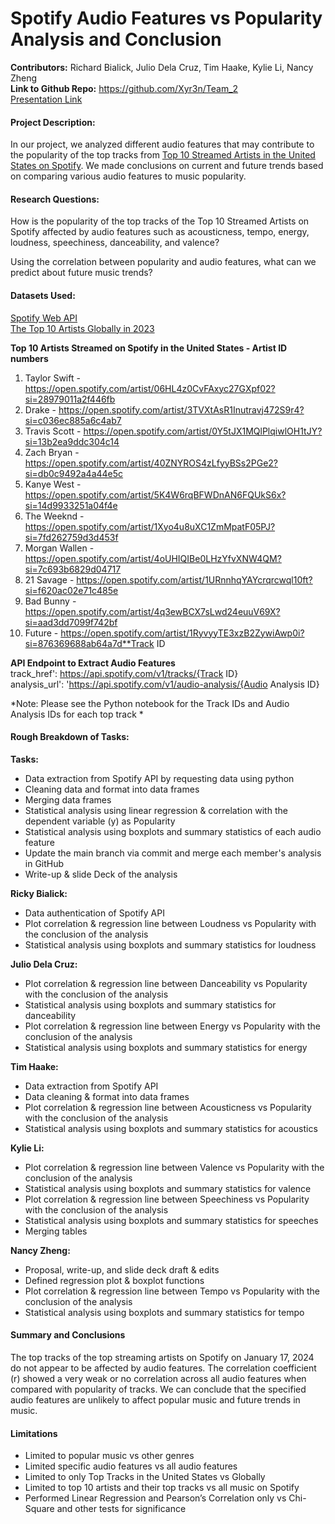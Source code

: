 # Spotify Audio Features vs Popularity Analysis and Conclusion

**Contributors:** Richard Bialick, Julio Dela Cruz, Tim Haake, Kylie Li, Nancy Zheng  
**Link to Github Repo:** https://github.com/Xyr3n/Team_2  
[Presentation Link](https://docs.google.com/presentation/d/16aQn_27_jSCnHkuAOaOS74O0h8zrKMDVw1VuPrmlfOE/edit?usp=sharing)  

#### Project Description:
In our project, we analyzed different audio features that may contribute to the popularity of the top tracks from [Top 10 Streamed Artists in the United States on Spotify](https://open.spotify.com/section/0JQ5DAnM3wGh0gz1MXnu3C). We made conclusions on current and future trends based on comparing various audio features to music popularity.

#### Research Questions:
How is the popularity of the top tracks of the Top 10 Streamed Artists on Spotify  affected by audio features such as acousticness, tempo, energy, loudness, speechiness, danceability, and valence?  

Using the correlation between popularity and audio features, what can we predict about future music trends?  

#### Datasets Used:
[Spotify Web API](https://developer.spotify.com/documentation/web-api)  
[The Top 10 Artists Globally in 2023](https://newsroom.spotify.com/2023-11-29/top-songs-artists-podcasts-albums-trends-2023/)  

**Top 10 Artists Streamed on Spotify in the United States - Artist ID numbers**

1. Taylor Swift - https://open.spotify.com/artist/06HL4z0CvFAxyc27GXpf02?si=28979011a2f446fb
2. Drake - https://open.spotify.com/artist/3TVXtAsR1Inutravj472S9r4?si=c036ec885a6c4ab7
3. Travis Scott - https://open.spotify.com/artist/0Y5tJX1MQlPlqiwlOH1tJY?si=13b2ea9ddc304c14
4. Zach Bryan - https://open.spotify.com/artist/40ZNYROS4zLfyyBSs2PGe2?si=db0c9492a4a44e5c
5. Kanye West - https://open.spotify.com/artist/5K4W6rqBFWDnAN6FQUkS6x?si=14d9933251a04f4e
6. The Weeknd - https://open.spotify.com/artist/1Xyo4u8uXC1ZmMpatF05PJ?si=7fd262759d3d453f
7. Morgan Wallen - https://open.spotify.com/artist/4oUHIQIBe0LHzYfvXNW4QM?si=7c693b6829d04717
8. 21 Savage - https://open.spotify.com/artist/1URnnhqYAYcrqrcwql10ft?si=f620ac02e71c485e
9. Bad Bunny - https://open.spotify.com/artist/4q3ewBCX7sLwd24euuV69X?si=aad3dd7099f742bf
10. Future - https://open.spotify.com/artist/1RyvyyTE3xzB2ZywiAwp0i?si=876369688ab64a7d**Track ID 

**API Endpoint to Extract Audio Features**  
track_href': https://api.spotify.com/v1/tracks/{Track ID}  
analysis_url': 'https://api.spotify.com/v1/audio-analysis/{Audio Analysis ID}  

*Note: Please see the Python notebook for the Track IDs and Audio Analysis IDs for each top track *

#### Rough Breakdown of Tasks:

**Tasks:**
- Data extraction from Spotify API by requesting data using python 
- Cleaning data and format into data frames 
- Merging data frames
- Statistical analysis using linear regression & correlation with the dependent variable (y) as Popularity
- Statistical analysis using boxplots and summary statistics of each audio feature
- Update the main branch via commit and merge each member's analysis in GitHub
- Write-up & slide Deck of the analysis

**Ricky Bialick:** 
- Data authentication of Spotify API
- Plot correlation & regression line between Loudness vs Popularity with the conclusion of the analysis 
- Statistical analysis using boxplots and summary statistics for loudness

**Julio Dela Cruz:**
- Plot correlation & regression line between Danceability vs Popularity with the conclusion of the analysis
- Statistical analysis using boxplots and summary statistics for danceability
- Plot correlation & regression line between Energy vs Popularity with the conclusion of the analysis  
- Statistical analysis using boxplots and summary statistics for energy

**Tim Haake:**
- Data extraction from Spotify API
- Data cleaning & format into data frames
- Plot correlation & regression line between Acousticness vs Popularity with the conclusion of the analysis
- Statistical analysis using boxplots and summary statistics for acoustics

**Kylie Li:**
- Plot correlation & regression line between Valence vs Popularity with the conclusion of the analysis
- Statistical analysis using boxplots and summary statistics for valence
- Plot correlation & regression line between Speechiness vs Popularity with the conclusion of the analysis  
- Statistical analysis using boxplots and summary statistics for speeches
- Merging tables  

**Nancy Zheng:**
- Proposal, write-up, and slide deck draft & edits
- Defined regression plot & boxplot functions 
- Plot correlation & regression line between Tempo vs Popularity with the conclusion of the analysis
- Statistical analysis using boxplots and summary statistics for tempo

#### Summary and Conclusions
The top tracks of the top streaming artists on Spotify on January 17, 2024 do not appear to be  affected by audio features.
The correlation coefficient (r) showed a very weak or no correlation across all audio features when compared with popularity of tracks. We can conclude that the specified audio features are unlikely to affect popular music and future trends in music.

#### Limitations 
- Limited to popular music vs other genres
- Limited specific audio features vs all audio features
- Limited to only Top Tracks in the United States vs Globally
- Limited to top 10 artists and their top tracks vs all music on Spotify
- Performed Linear Regression and Pearson’s Correlation only vs Chi-Square and other tests for significance

